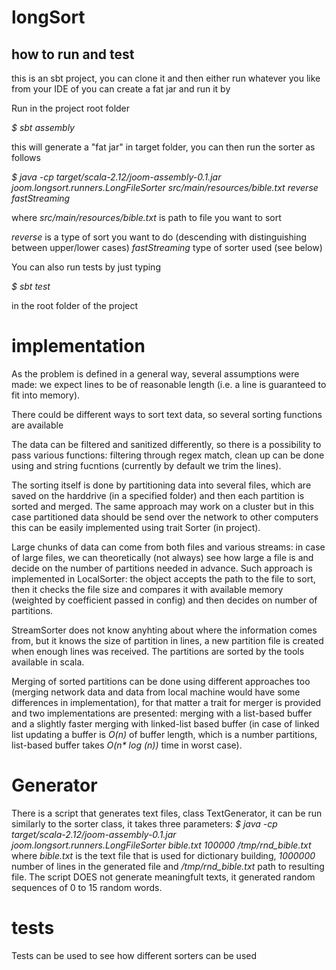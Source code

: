 # longSort

## how to run and test

this is an sbt project, you can clone it and then either run whatever you like from
your IDE of you can create a fat jar and run it by

Run in the project root folder 

*\$ sbt assembly*

this will generate a "fat jar" in target folder, you can then run the sorter as follows

*\$ java -cp target/scala-2.12/joom-assembly-0.1.jar joom.longsort.runners.LongFileSorter src/main/resources/bible.txt reverse fastStreaming*

where *src/main/resources/bible.txt* is path to file you want to sort
 
*reverse* is a type of sort you want to do (descending with distinguishing between upper/lower cases)
*fastStreaming* type of sorter used (see below)

You can also run tests by just typing 

*\$ sbt test* 

in the root folder of the project

# implementation

As the problem is defined in a general way, several assumptions were made:  we expect lines to
be of reasonable length (i.e. a line is guaranteed to fit into memory). 

There could be different ways to sort text data, so several sorting functions are available

The data can be filtered and sanitized differently, so there is a possibility to pass various functions:
filtering through regex match, clean up can be done using and string fucntions (currently by default we trim
the lines).

The sorting itself is done by partitioning data into several files, which are saved on the harddrive (in a specified
folder) and then each partition is sorted and merged. The same approach may work on a cluster
but in this case partitioned data should be send over the network to other computers
this can be easily implemented using trait Sorter (in project).

Large chunks of data can come from both files and various streams: in case of large files,
we can theoretically (not always) see how large a file is and decide on the number of partitions needed
in advance. Such approach is implemented in LocalSorter: the object accepts the path to the file to sort,
then it checks the  file size and compares it with available memory (weighted by coefficient passed in config)
and then decides on number of partitions.

StreamSorter does not know anyhting about where the information comes from, but it knows
the size of partition in lines, a new partition file is created when enough lines was received.
The partitions are sorted by the tools available in scala. 

Merging of sorted partitions can be done using different approaches too (merging network
data and data from local machine would have some differences in implementation), for 
that matter a trait for merger is provided and two implementations are presented: merging with a list-based buffer and 
a slightly faster merging with linked-list based buffer (in case of linked list updating a buffer is *O(n)* of 
buffer length, which is a number partitions, list-based buffer takes *O(n\* log (n))* time
in worst case).

# Generator 

There is a script that generates text files, class TextGenerator, it can be run
similarly to the sorter class, it takes three parameters:
*\$ java -cp target/scala-2.12/joom-assembly-0.1.jar joom.longsort.runners.LongFileSorter bible.txt 100000 /tmp/rnd_bible.txt*
where *bible.txt* is the text file that is used for dictionary building,
*1000000* number of lines in the generated file and  */tmp/rnd_bible.txt* path to resulting file.
The script DOES not generate meaningfult texts, it generated random sequences of 0 to 15 random words.

# tests

Tests can be used to see how different sorters can be used
